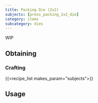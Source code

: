 ```yaml
---
title: Packing Die (2x2)
subjects: [press_packing_2x2_die]
category: items
subcategory: dies
---
```


WIP

Obtaining
---------

### Crafting
{{<recipe_list makes_param="subjects">}}

Usage
-----
